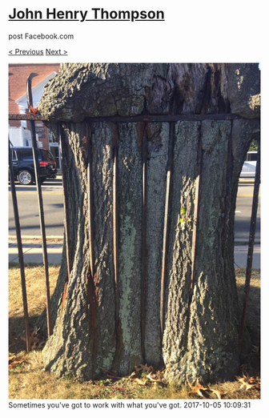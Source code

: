 # [John Henry Thompson](../README.md)
post Facebook.com

[< Previous](2017-10-05-2.md) [Next >](2017-10-04-1.md)

[![](../media/2017-10-05/Timeline-Photos-Sometimes-you-ve-got-to-work-with-what-you-ve-go.jpg)](../README.md)
Sometimes you've got to work with what you've got.
2017-10-05 10:09:31